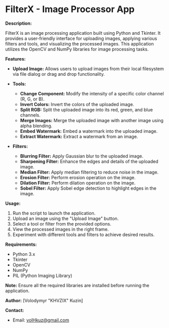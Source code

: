 # FilterX - Image Processor App

**Description:**

FilterX is an image processing application built using Python and Tkinter. It provides a user-friendly interface for uploading images, applying various filters and tools, and visualizing the processed images. This application utilizes the OpenCV and NumPy libraries for image processing tasks.

**Features:**

- **Upload Image:** Allows users to upload images from their local filesystem via file dialog or drag and drop functionality.

- **Tools:**
  - **Change Component:** Modify the intensity of a specific color channel (R, G, or B).
  - **Invert Colors:** Invert the colors of the uploaded image.
  - **Split RGB:** Split the uploaded image into its red, green, and blue channels.
  - **Merge Images:** Merge the uploaded image with another image using alpha blending.
  - **Embed Watermark:** Embed a watermark into the uploaded image.
  - **Extract Watermark:** Extract a watermark from an image.

- **Filters:**
  - **Blurring Filter:** Apply Gaussian blur to the uploaded image.
  - **Sharpening Filter:** Enhance the edges and details of the uploaded image.
  - **Median Filter:** Apply median filtering to reduce noise in the image.
  - **Erosion Filter:** Perform erosion operation on the image.
  - **Dilation Filter:** Perform dilation operation on the image.
  - **Sobel Filter:** Apply Sobel edge detection to highlight edges in the image.

**Usage:**

1. Run the script to launch the application.
2. Upload an image using the "Upload Image" button.
3. Select a tool or filter from the provided options.
4. View the processed images in the right frame.
5. Experiment with different tools and filters to achieve desired results.

**Requirements:**

- Python 3.x
- Tkinter
- OpenCV
- NumPy
- PIL (Python Imaging Library)

**Note:** Ensure all the required libraries are installed before running the application.

**Author:**
[Volodymyr "KHVZIX" Kuzin]

**Contact:**
- Email: volHkuz@gmail.com

